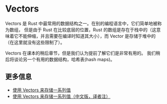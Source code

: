 # Vectors

Vectors 是 Rust 中最常用的数据结构之一。在别的编程语言中，它们简单地被称为数组，
但是由于 Rust 在比较底层的位置，Rust 的数组是存在于栈中的（这意味着它不能伸缩，并且需要在编译时知道其大小），而 Vector 是存储于堆中的（在这里就没有这些限制了）。

Vectors 在课本的稍后章节，但是我们认为提前了解它们是非常有用的。
我们稍后将谈论另一个有用的数据结构，哈希表(hash maps)。

## 更多信息

- [使用 Vectors 来存储一系列值](https://doc.rust-lang.org/stable/book/ch08-01-vectors.html)
- [使用 Vectors 来存储一系列值（中文版，译者注）](https://rustwiki.org/zh-CN/book/ch08-01-vectors.html)
